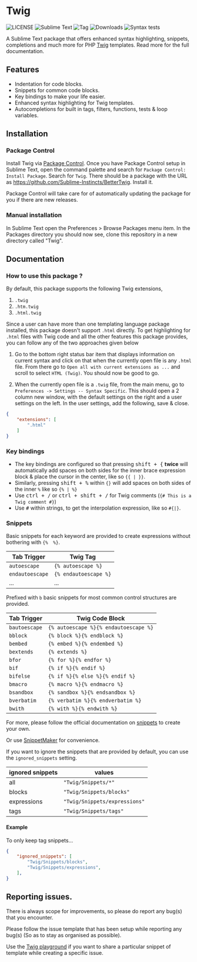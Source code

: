# Twig

![LICENSE](https://img.shields.io/badge/LICENSE-MIT-green?style=for-the-badge) ![Sublime Text](https://img.shields.io/badge/ST-Build%204142+-orange?style=for-the-badge&logo=sublime-text) ![Tag](https://img.shields.io/github/v/tag/Sublime-Instincts/BetterTwig?style=for-the-badge&logo=github&sort=semver) ![Downloads](https://img.shields.io/packagecontrol/dt/Twig?style=for-the-badge)
![Syntax tests](https://img.shields.io/github/actions/workflow/status/Sublime-Instincts/BetterTwig/syntax_test.yml?color=green&label=Syntax%20Tests&logo=github&logoColor=white&style=for-the-badge)

A Sublime Text package that offers enhanced syntax highlighting, snippets, completions and much more for PHP [Twig](https://twig.symfony.com/) templates. Read more for the full documentation.

## Features

- Indentation for code blocks.
- Snippets for common code blocks.
- Key bindings to make your life easier.
- Enhanced syntax highlighting for Twig templates.
- Autocompletions for built in tags, filters, functions, tests & loop variables.

## Installation

### Package Control
Install Twig via [Package Control](https://packagecontrol.io/). Once you have Package Control setup in Sublime Text, open the command palette and search for `Package Control: Install Package`. Search for `Twig`. There should be a package with the URL as https://github.com/Sublime-Instincts/BetterTwig. Install it. 

Package Control will take care for of automatically updating the package for you if there are new releases.

### Manual installation
In Sublime Text open the Preferences > Browse Packages menu item. In the Packages directory you should now see, clone this repository in a new directory called "Twig".

## Documentation

### How to use this package ?

By default, this package supports the following Twig extensions,

1. `.twig`
2. `.htm.twig`
3. `.html.twig`

Since a user can have more than one templating language package installed, this package doesn't support `.html` directly. To get highlighting for `.html` files with Twig code and all the other features this package provides, you can follow any of the two approaches given below 

1. Go to the bottom right status bar item that displays information on current syntax and click on that when the currently open file is any `.html` file. From there go to `Open all with current extensions as ...` and scroll to select `HTML (Twig)`. You should now be good to go.

2. When the currently open file is a `.twig` file, from the main menu, go to `Preferences -> Settings -- Syntax Specific`. This should open a 2 column new window, with the default settings on the right and a user settings on the left. In the user settings, add the following, save & close.

```json
{
    "extensions": [
        ".html"
    ]
}
```

### Key bindings

- The key bindings are configured so that pressing <kbd>shift + {</kbd> **twice** will automatically add spaces on both sides for the inner brace expression block & place the cursor in the center, like so `{{ | }}`.
- Similarly, pressing <kbd>shift + %</kbd> within `{}` will add spaces on both sides of the inner `%` like so `{% | %}`
- Use <kbd>ctrl + /</kbd> or <kbd>ctrl + shift + /</kbd> for Twig comments (`{# This is a Twig comment #}`)
- Use <kbd>#</kbd> within strings, to get the interpolation expression, like so `#{|}`.

### Snippets

Basic snippets for each keyword are provided to create expressions without bothering with `{%  %}`.

|  **Tab Trigger**  | **Twig Tag**
|-------------------|-----------------------
| `autoescape`      |  `{% autoescape %}`
| `endautoescape`   | `{% endautoescape %}`
|       ...         |          ...

Prefixed with `b` basic snippets for most common control structures are provided.

|  **Tab Trigger**  |         **Twig Code Block**
|-------------------|--------------------------------------
| `bautoescape`     | `{% autoescape %}{% endautoescape %}`
| `bblock`          |      `{% block %}{% endblock %}`
| `bembed`          |      `{% embed %}{% endembed %}`
| `bextends`        |           `{% extends %}`
| `bfor`            |        `{% for %}{% endfor %}`
| `bif`             |         `{% if %}{% endif %}`
| `bifelse`         |    `{% if %}{% else %}{% endif %}`
| `bmacro`          |      `{% macro %}{% endmacro %}`
| `bsandbox`        |    `{% sandbox %}{% endsandbox %}`
| `bverbatim`       |   `{% verbatim %}{% endverbatim %}`
| `bwith`           |       `{% with %}{% endwith %}`

For more, please follow the official documentation on [snippets](https://www.sublimetext.com/docs/completions.html#snippets) to create your own.

Or use [SnippetMaker](https://packagecontrol.io/packages/SnippetMaker) for convenience.

If you want to ignore the snippets that are provided by default, you can use the `ignored_snippets` setting.

| ignored snippets | values
|------------------|--------------------------------------
| all              | `"Twig/Snippets/*"`
| blocks           | `"Twig/Snippets/blocks"`
| expressions      | `"Twig/Snippets/expressions"`
| tags             | `"Twig/Snippets/tags"`

#### Example

To only keep tag snippets...

```json
{
    "ignored_snippets": [
        "Twig/Snippets/blocks",
        "Twig/Snippets/expressions",
    ],
}
```

## Reporting issues.

There is always scope for improvements, so please do report any bug(s) that you encounter.

Please follow the issue template that has been setup while reporting any bug(s) (So as to stay as organised as possible).

Use the [Twig playground](https://twigfiddle.com/) if you want to share a particular snippet of template while creating a specific issue.
